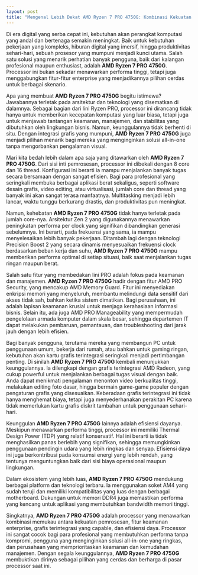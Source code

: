 ```yaml
---
layout: post
title: "Mengenal Lebih Dekat AMD Ryzen 7 PRO 4750G: Kombinasi Kekuatan dan Efisiensi"
---
```


Di era digital yang serba cepat ini, kebutuhan akan perangkat komputasi yang andal dan bertenaga semakin meningkat. Baik untuk kebutuhan pekerjaan yang kompleks, hiburan digital yang imersif, hingga produktivitas sehari-hari, sebuah prosesor yang mumpuni menjadi kunci utama. Salah satu solusi yang menarik perhatian banyak pengguna, baik dari kalangan profesional maupun enthusiast, adalah **AMD Ryzen 7 PRO 4750G**. Processor ini bukan sekadar menawarkan performa tinggi, tetapi juga menggabungkan fitur-fitur enterprise yang menjadikannya pilihan cerdas untuk berbagai skenario.

Apa yang membuat **AMD Ryzen 7 PRO 4750G** begitu istimewa? Jawabannya terletak pada arsitektur dan teknologi yang disematkan di dalamnya. Sebagai bagian dari lini Ryzen PRO, processor ini dirancang tidak hanya untuk memberikan kecepatan komputasi yang luar biasa, tetapi juga untuk menjawab tantangan keamanan, manajemen, dan stabilitas yang dibutuhkan oleh lingkungan bisnis. Namun, keunggulannya tidak berhenti di situ. Dengan integrasi grafis yang mumpuni, **AMD Ryzen 7 PRO 4750G** juga menjadi pilihan menarik bagi mereka yang menginginkan solusi all-in-one tanpa mengorbankan pengalaman visual.

Mari kita bedah lebih dalam apa saja yang ditawarkan oleh **AMD Ryzen 7 PRO 4750G**. Dari sisi inti pemrosesan, processor ini dibekali dengan 8 core dan 16 thread. Konfigurasi ini berarti ia mampu menjalankan banyak tugas secara bersamaan dengan sangat efisien. Bagi para profesional yang seringkali membuka berbagai aplikasi berat sekaligus, seperti software desain grafis, video editing, atau virtualisasi, jumlah core dan thread yang banyak ini akan sangat terasa manfaatnya. Multitasking menjadi lebih lancar, waktu tunggu berkurang drastis, dan produktivitas pun meningkat.

Namun, kehebatan **AMD Ryzen 7 PRO 4750G** tidak hanya terletak pada jumlah core-nya. Arsitektur Zen 2 yang digunakannya menawarkan peningkatan performa per clock yang signifikan dibandingkan generasi sebelumnya. Ini berarti, pada frekuensi yang sama, ia mampu menyelesaikan lebih banyak pekerjaan. Ditambah lagi dengan teknologi Precision Boost 2 yang secara dinamis menyesuaikan frekuensi clock berdasarkan beban kerja dan suhu, **AMD Ryzen 7 PRO 4750G** mampu memberikan performa optimal di setiap situasi, baik saat menjalankan tugas ringan maupun berat.

Salah satu fitur yang membedakan lini PRO adalah fokus pada keamanan dan manajemen. **AMD Ryzen 7 PRO 4750G** hadir dengan fitur AMD PRO Security, yang mencakup AMD Memory Guard. Fitur ini menyediakan enkripsi memori yang menyeluruh, membantu melindungi data sensitif dari akses tidak sah, bahkan ketika sistem dimatikan. Bagi perusahaan, ini adalah lapisan keamanan krusial untuk menjaga kerahasiaan informasi bisnis. Selain itu, ada juga AMD PRO Manageability yang mempermudah pengelolaan armada komputer dalam skala besar, sehingga departemen IT dapat melakukan pembaruan, pemantauan, dan troubleshooting dari jarak jauh dengan lebih efisien.

Bagi banyak pengguna, terutama mereka yang membangun PC untuk penggunaan umum, bekerja dari rumah, atau bahkan untuk gaming ringan, kebutuhan akan kartu grafis terintegrasi seringkali menjadi pertimbangan penting. Di sinilah **AMD Ryzen 7 PRO 4750G** kembali menunjukkan keunggulannya. Ia dilengkapi dengan grafis terintegrasi AMD Radeon, yang cukup powerful untuk menjalankan berbagai tugas visual dengan baik. Anda dapat menikmati pengalaman menonton video berkualitas tinggi, melakukan editing foto dasar, hingga bermain game-game populer dengan pengaturan grafis yang disesuaikan. Keberadaan grafis terintegrasi ini tidak hanya menghemat biaya, tetapi juga menyederhanakan perakitan PC karena tidak memerlukan kartu grafis diskrit tambahan untuk penggunaan sehari-hari.

Keunggulan **AMD Ryzen 7 PRO 4750G** lainnya adalah efisiensi dayanya. Meskipun menawarkan performa tinggi, processor ini memiliki Thermal Design Power (TDP) yang relatif konservatif. Hal ini berarti ia tidak menghasilkan panas berlebih yang signifikan, sehingga memungkinkan penggunaan pendingin udara yang lebih ringkas dan senyap. Efisiensi daya ini juga berkontribusi pada konsumsi energi yang lebih rendah, yang tentunya menguntungkan baik dari sisi biaya operasional maupun lingkungan.

Dalam ekosistem yang lebih luas, **AMD Ryzen 7 PRO 4750G** mendukung berbagai platform dan teknologi terbaru. Ia menggunakan soket AM4 yang sudah teruji dan memiliki kompatibilitas yang luas dengan berbagai motherboard. Dukungan untuk memori DDR4 juga memastikan performa yang kencang untuk aplikasi yang membutuhkan bandwidth memori tinggi.

Singkatnya, **AMD Ryzen 7 PRO 4750G** adalah processor yang menawarkan kombinasi memukau antara kekuatan pemrosesan, fitur keamanan enterprise, grafis terintegrasi yang capable, dan efisiensi daya. Processor ini sangat cocok bagi para profesional yang membutuhkan performa tanpa kompromi, pengguna yang menginginkan solusi all-in-one yang ringkas, dan perusahaan yang memprioritaskan keamanan dan kemudahan manajemen. Dengan segala keunggulannya, **AMD Ryzen 7 PRO 4750G** membuktikan dirinya sebagai pilihan yang cerdas dan berharga di pasar processor saat ini.
